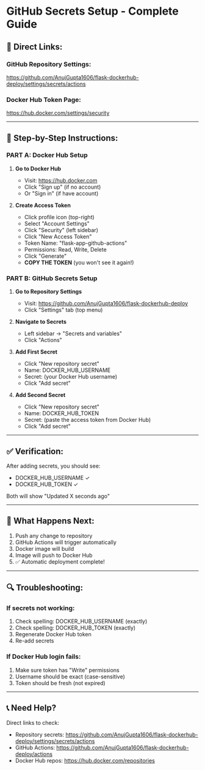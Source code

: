 # GitHub Secrets Setup - Complete Guide

## 🔗 Direct Links:

### GitHub Repository Settings:
https://github.com/AnujGupta1606/flask-dockerhub-deploy/settings/secrets/actions

### Docker Hub Token Page:
https://hub.docker.com/settings/security

---

## 📝 Step-by-Step Instructions:

### PART A: Docker Hub Setup

1. **Go to Docker Hub**
   - Visit: https://hub.docker.com
   - Click "Sign up" (if no account)
   - Or "Sign in" (if have account)

2. **Create Access Token**
   - Click profile icon (top-right)
   - Select "Account Settings"
   - Click "Security" (left sidebar)
   - Click "New Access Token"
   - Token Name: "flask-app-github-actions"
   - Permissions: Read, Write, Delete
   - Click "Generate"
   - **COPY THE TOKEN** (you won't see it again!)

### PART B: GitHub Secrets Setup

1. **Go to Repository Settings**
   - Visit: https://github.com/AnujGupta1606/flask-dockerhub-deploy
   - Click "Settings" tab (top menu)

2. **Navigate to Secrets**
   - Left sidebar → "Secrets and variables"
   - Click "Actions"

3. **Add First Secret**
   - Click "New repository secret"
   - Name: DOCKER_HUB_USERNAME
   - Secret: (your Docker Hub username)
   - Click "Add secret"

4. **Add Second Secret**
   - Click "New repository secret"
   - Name: DOCKER_HUB_TOKEN  
   - Secret: (paste the access token from Docker Hub)
   - Click "Add secret"

---

## ✅ Verification:

After adding secrets, you should see:
- DOCKER_HUB_USERNAME ✓
- DOCKER_HUB_TOKEN ✓

Both will show "Updated X seconds ago"

---

## 🚀 What Happens Next:

1. Push any change to repository
2. GitHub Actions will trigger automatically
3. Docker image will build
4. Image will push to Docker Hub
5. ✅ Automatic deployment complete!

---

## 🔍 Troubleshooting:

### If secrets not working:
1. Check spelling: DOCKER_HUB_USERNAME (exactly)
2. Check spelling: DOCKER_HUB_TOKEN (exactly)  
3. Regenerate Docker Hub token
4. Re-add secrets

### If Docker Hub login fails:
1. Make sure token has "Write" permissions
2. Username should be exact (case-sensitive)
3. Token should be fresh (not expired)

---

## 📞 Need Help?

Direct links to check:
- Repository secrets: https://github.com/AnujGupta1606/flask-dockerhub-deploy/settings/secrets/actions
- GitHub Actions: https://github.com/AnujGupta1606/flask-dockerhub-deploy/actions
- Docker Hub repos: https://hub.docker.com/repositories
